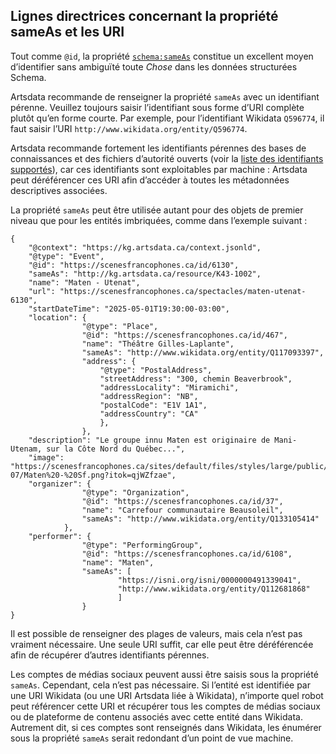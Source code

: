## Lignes directrices concernant la propriété sameAs et les URI

Tout comme `@id`, la propriété [`schema:sameAs`](https://schema.org/sameAs) constitue un excellent moyen d’identifier sans ambiguïté toute _Chose_ dans les données structurées Schema.

Artsdata recommande de renseigner la propriété `sameAs` avec un identifiant pérenne. Veuillez toujours saisir l’identifiant sous forme d’URI complète plutôt qu’en forme courte. Par exemple, pour l’identifiant Wikidata `Q596774`, il faut saisir l’URI `http://www.wikidata.org/entity/Q596774`.

Artsdata recommande fortement les identifiants pérennes des bases de connaissances et des fichiers d’autorité ouverts (voir la [liste des identifiants supportés](https://culturecreates.github.io/artsdata-data-model/identifier-recommendations.fr)), car ces identifiants sont exploitables par machine : Artsdata peut déréférencer ces URI afin d’accéder à toutes les métadonnées descriptives associées.

La propriété `sameAs` peut être utilisée autant pour des objets de premier niveau que pour les entités imbriquées, comme dans l’exemple suivant : 

```
{
    "@context": "https://kg.artsdata.ca/context.jsonld",
    "@type": "Event",
    "@id": "https://scenesfrancophones.ca/id/6130",
    "sameAs": "http://kg.artsdata.ca/resource/K43-1002",
    "name": "Maten - Utenat",
    "url": "https://scenesfrancophones.ca/spectacles/maten-utenat-6130",
    "startDateTime": "2025-05-01T19:30:00-03:00",
    "location": {
                "@type": "Place",
                "@id": "https://scenesfrancophones.ca/id/467",
                "name": "Théâtre Gilles-Laplante",
                "sameAs": "http://www.wikidata.org/entity/Q117093397",
                "address": {
                    "@type": "PostalAddress",
                    "streetAddress": "300, chemin Beaverbrook",
                    "addressLocality": "Miramichi",
                    "addressRegion": "NB",
                    "postalCode": "E1V 1A1",
                    "addressCountry": "CA"
                    },
                },
    "description": "Le groupe innu Maten est originaire de Mani-Utenam, sur la Côte Nord du Québec...",
    "image": "https://scenesfrancophones.ca/sites/default/files/styles/large/public/2024-07/Maten%20-%20Sf.png?itok=qjWZfzae",
    "organizer": {
                "@type": "Organization",
                "@id": "https://scenesfrancophones.ca/id/37",
                "name": "Carrefour communautaire Beausoleil",
                "sameAs": "http://www.wikidata.org/entity/Q133105414"
            },
    "performer": {
                "@type": "PerformingGroup",
                "@id": "https://scenesfrancophones.ca/id/6108",
                "name": "Maten",
                "sameAs": [
                        "https://isni.org/isni/0000000491339041",
                        "http://www.wikidata.org/entity/Q112681868"
                        ]
                }
}
```

Il est possible de renseigner des plages de valeurs, mais cela n’est pas vraiment nécessaire. Une seule URI suffit, car elle peut être déréférencée afin de récupérer d’autres identifiants pérennes.

Les comptes de médias sociaux peuvent aussi être saisis sous la propriété `sameAs`. Cependant, cela n’est pas nécessaire. Si l’entité est identifiée par une URI Wikidata (ou une URI Artsdata liée à Wikidata), n’importe quel robot peut référencer cette URI et récupérer tous les comptes de médias sociaux ou de plateforme de contenu associés avec cette entité dans Wikidata. Autrement dit, si ces comptes sont renseignés dans Wikidata, les énumérer sous la propriété `sameAs` serait redondant d’un point de vue machine.
